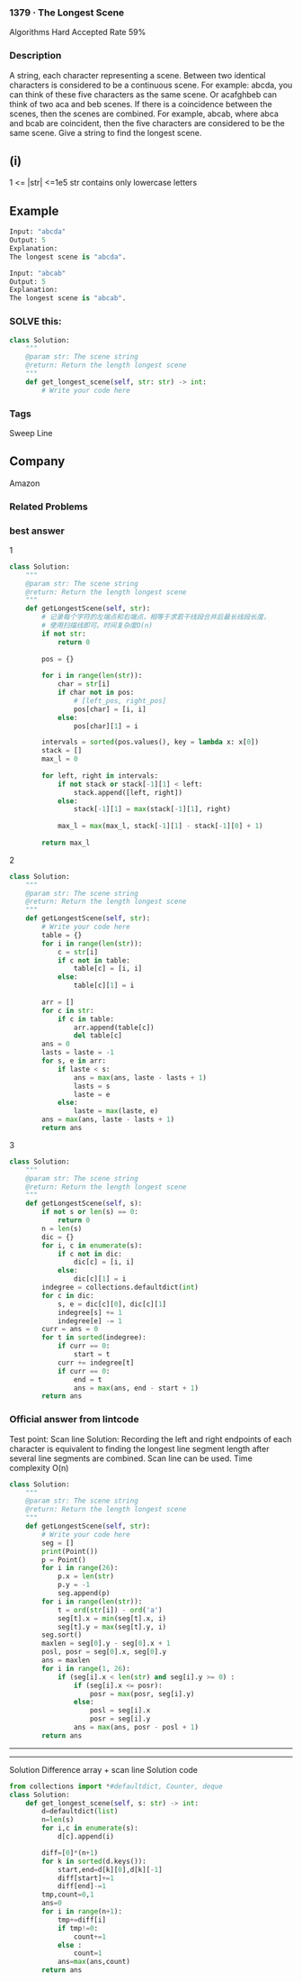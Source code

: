 ### 1379 · The Longest Scene
Algorithms
Hard
Accepted Rate
59%



### Description
A string, each character representing a scene. Between two identical characters is considered to be a continuous scene. For example: abcda, you can think of these five characters as the same scene. Or acafghbeb can think of two aca and beb scenes. If there is a coincidence between the scenes, then the scenes are combined. For example, abcab, where abca and bcab are coincident, then the five characters are considered to be the same scene. Give a string to find the longest scene.

## (i) 
1 <= |str| <=1e5
str contains only lowercase letters


## Example
```python
Input: "abcda"
Output: 5
Explanation:
The longest scene is "abcda".

```
```python
Input: "abcab"
Output: 5
Explanation:
The longest scene is "abcab".

```
### SOLVE this:

```python
class Solution:
    """
    @param str: The scene string
    @return: Return the length longest scene
    """
    def get_longest_scene(self, str: str) -> int:
        # Write your code here

```

### Tags
Sweep Line


## Company
Amazon

### Related Problems






### best answer
1
```py
class Solution:
    """
    @param str: The scene string
    @return: Return the length longest scene
    """
    def getLongestScene(self, str):
        # 记录每个字符的左端点和右端点，相等于求若干线段合并后最长线段长度，
        # 使用扫描线即可。时间复杂度O(n)
        if not str:
            return 0
        
        pos = {}
        
        for i in range(len(str)):
            char = str[i]
            if char not in pos:
                # [left_pos, right_pos]
                pos[char] = [i, i]
            else:
                pos[char][1] = i

        intervals = sorted(pos.values(), key = lambda x: x[0])
        stack = []
        max_l = 0
        
        for left, right in intervals:
            if not stack or stack[-1][1] < left:
                stack.append([left, right])
            else:
                stack[-1][1] = max(stack[-1][1], right)
            
            max_l = max(max_l, stack[-1][1] - stack[-1][0] + 1)
        
        return max_l
```
2
```py
class Solution:
    """
    @param str: The scene string
    @return: Return the length longest scene
    """
    def getLongestScene(self, str):
        # Write your code here
        table = {}
        for i in range(len(str)):
            c = str[i]
            if c not in table:
                table[c] = [i, i]
            else:
                table[c][1] = i
        
        arr = []
        for c in str:
            if c in table:
                arr.append(table[c])
                del table[c]
        ans = 0
        lasts = laste = -1
        for s, e in arr:
            if laste < s:
                ans = max(ans, laste - lasts + 1)
                lasts = s
                laste = e
            else:
                laste = max(laste, e)
        ans = max(ans, laste - lasts + 1)
        return ans
```

3
```py
class Solution:
    """
    @param str: The scene string
    @return: Return the length longest scene
    """
    def getLongestScene(self, s):
        if not s or len(s) == 0:
            return 0
        n = len(s)
        dic = {}
        for i, c in enumerate(s):
            if c not in dic:
                dic[c] = [i, i]
            else:
                dic[c][1] = i
        indegree = collections.defaultdict(int)
        for c in dic:
            s, e = dic[c][0], dic[c][1]
            indegree[s] += 1
            indegree[e] -= 1
        curr = ans = 0
        for t in sorted(indegree):
            if curr == 0:
                start = t
            curr += indegree[t]
            if curr == 0:
                end = t
                ans = max(ans, end - start + 1)
        return ans
```


### Official answer from lintcode
Test point: Scan line Solution: Recording the left and right endpoints of each character is equivalent to finding the longest line segment length after several line segments are combined. Scan line can be used. Time complexity O(n)
```py
class Solution:
    """
    @param str: The scene string
    @return: Return the length longest scene
    """
    def getLongestScene(self, str):
        # Write your code here
        seg = []
        print(Point())
        p = Point()
        for i in range(26):
            p.x = len(str)
            p.y = -1
            seg.append(p)
        for i in range(len(str)):
            t = ord(str[i]) - ord('a')
            seg[t].x = min(seg[t].x, i)
            seg[t].y = max(seg[t].y, i)
        seg.sort()
        maxlen = seg[0].y - seg[0].x + 1
        posl, posr = seg[0].x, seg[0].y
        ans = maxlen
        for i in range(1, 26):
            if (seg[i].x < len(str) and seg[i].y >= 0) :
                if (seg[i].x <= posr):
                    posr = max(posr, seg[i].y)
                else:
                    posl = seg[i].x
                    posr = seg[i].y
                ans = max(ans, posr - posl + 1)
        return ans
```
---------------------------------------------------------------
---------------------------------------------------------------
Solution
 Difference array + scan line 
 Solution code
```py
from collections import *#defaultdict, Counter, deque
class Solution:
    def get_longest_scene(self, s: str) -> int:
        d=defaultdict(list)
        n=len(s)
        for i,c in enumerate(s):
            d[c].append(i)

        diff=[0]*(n+1)
        for k in sorted(d.keys()):
            start,end=d[k][0],d[k][-1]
            diff[start]+=1
            diff[end]-=1
        tmp,count=0,1
        ans=0
        for i in range(n+1):
            tmp+=diff[i]
            if tmp!=0:
                count+=1
            else :
                count=1
            ans=max(ans,count)
        return ans
```
